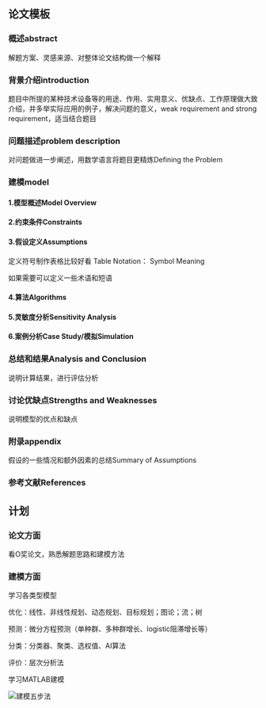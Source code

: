 

## 论文模板

### 概述abstract

解题方案、灵感来源、对整体论文结构做一个解释

### 背景介绍introduction

题目中所提的某种技术设备等的用途、作用、实用意义、优缺点、工作原理做大致介绍，并多举实际应用的例子，解决问题的意义，weak requirement and strong requirement，适当结合题目

### 问题描述problem description

对问题做进一步阐述，用数学语言将题目更精炼Defining the Problem

### 建模model

#### 1.模型概述Model Overview

#### 2.约束条件Constraints

#### 3.假设定义Assumptions

定义符号制作表格比较好看 Table Notation： Symbol Meaning

如果需要可以定义一些术语和短语

#### 4.算法Algorithms

#### 5.灵敏度分析Sensitivity Analysis

#### 6.案例分析Case Study/模拟Simulation

### 总结和结果Analysis and Conclusion

说明计算结果，进行评估分析

### 讨论优缺点Strengths and Weaknesses

说明模型的优点和缺点

### 附录appendix

假设的一些情况和额外因素的总结Summary of Assumptions

### 参考文献References





## 计划

### 论文方面

看O奖论文，熟悉解题思路和建模方法

### 建模方面

学习各类型模型

优化：线性、非线性规划、动态规划、目标规划；图论；流；树

预测：微分方程预测（单种群、多种群增长、logistic阻滞增长等）

分类：分类器、聚类、选权值、AI算法

评价：层次分析法

学习MATLAB建模

![建模五步法](D:\东华\mcm\建模五步法.jpg)









